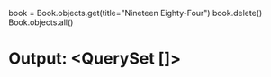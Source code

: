 book = Book.objects.get(title="Nineteen Eighty-Four")
book.delete()
Book.objects.all()

# Output: <QuerySet []>
